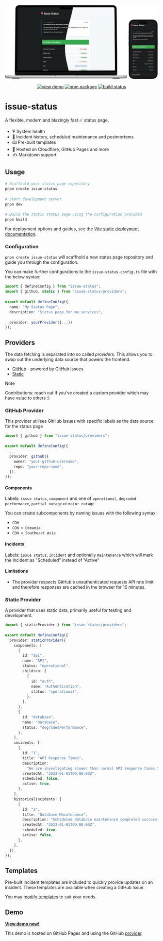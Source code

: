 ![Issue Status](./demo-all.png)

<p align="center">
  <a href="https://tadhglewis.github.io/issue-status"><img src="https://img.shields.io/badge/view-demo-brightgreen" alt="view demo"></a>
  <a href="https://npmjs.com/package/issue-status"><img src="https://img.shields.io/npm/v/issue-status.svg" alt="npm package"></a>
  <a href="https://github.com/tadhglewis/issue-status/actions/workflows/ci.yml"><img src="https://github.com/tadhglewis/issue-status/actions/workflows/ci.yml/badge.svg?branch=master" alt="build status"></a>
</p>

# issue-status

A flexible, modern and blazingly fast ☄️ status page.

- 💗 System health
- 📝 Incident history, scheduled maintenance and postmortems
- ⌨️ Pre-built templates
- 🛜 Hosted on Cloudflare, GitHub Pages and more
- ✍️ Markdown support

## Usage

```bash
# Scaffhold your status page repository
pnpm create issue-status

# Start development server
pnpm dev

# Build the static status page using the configuration provided
pnpm build
```

For deployment options and guides, see the [Vite static deployment documentation](https://vite.dev/guide/static-deploy).

### Configuration

`pnpm create issue-status` will scaffhold a new status page repository and guide you through the configuration.

You can make further configurations to the `issue-status.config.ts` file with the below syntax:

```typescript
import { defineConfig } from "issue-status";
import { github, static } from "issue-status/providers";

export default defineConfig({
  name: "My Status Page",
  description: "Status page for my services",

  provider: yourProvider({...})
});
```

## Providers

The data fetching is separated into so called _providers_. This allows you to swap out the underlying data source that powers the frontend.

- [GitHub](#github-provider) - powered by GitHub Issues
- [Static](#static-provider)

> [!NOTE]  
> Contributions: reach out if you've created a custom provider which may have value to others :)

### GitHub Provider

This provider utilises GitHub Issues with specific labels as the data source for the status page

```typescript
import { github } from "issue-status/providers";

export default defineConfig({
  ...
  provider: github({
    owner: "your-github-username",
    repo: "your-repo-name",
  }),
});
```

#### Components

Labels: `issue status`, `component` and one of `operational`, `degraded performance`, `partial outage` or `major outage`

You can create subcomponents by naming issues with the following syntax:

- `CDN`
- `CDN > Oceania`
- `CDN > Southeast Asia`

#### Incidents

Labels: `issue status`, `incident` and optionally `maintenance` which will mark the incident as "Scheduled" instead of "Active"

#### Limitations

- The provider respects GitHub's unauthenticated requests API rate limit and therefore responses are cached in the browser for 10 minutes.

### Static Provider

A provider that uses static data, primarily useful for testing and development.

```typescript
import { staticProvider } from "issue-status/providers";

export default defineConfig({
  provider: staticProvider({
    components: [
      {
        id: "api",
        name: "API",
        status: "operational",
        children: [
          {
            id: "auth",
            name: "Authentication",
            status: "operational",
          },
        ],
      },
      {
        id: "database",
        name: "Database",
        status: "degradedPerformance",
      },
    ],
    incidents: [
      {
        id: "1",
        title: "API Response Times",
        description:
          "We are investigating slower than normal API response times.",
        createdAt: "2023-01-01T00:00:00Z",
        scheduled: false,
        active: true,
      },
    ],
    historicalIncidents: [
      {
        id: "2",
        title: "Database Maintenance",
        description: "Scheduled database maintenance completed successfully.",
        createdAt: "2023-01-01T00:00:00Z",
        scheduled: true,
        active: false,
      },
    ],
  }),
});
```

## Templates

Pre-built incident templates are included to quickly provide updates on an incident. These templates are available when creating a GitHub Issue.

You may [modify templates](./.github/ISSUE_TEMPLATE/) to suit your needs.

## Demo

[**View demo now!**](https://tadhglewis.github.io/issue-status)

This demo is hosted on GitHub Pages and using the GitHub [provider](#github-provider).
